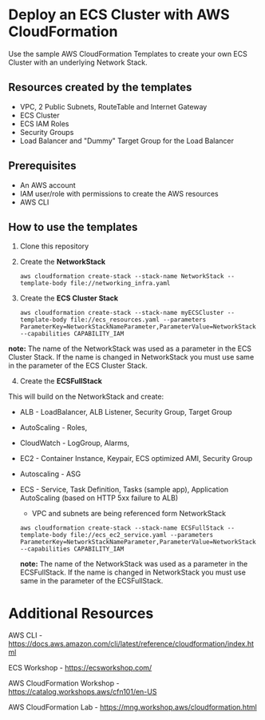 # Deploy an ECS Cluster with AWS CloudFormation

Use the sample AWS CloudFormation Templates to create your own ECS Cluster with an underlying Network Stack.

## Resources created by the templates

- VPC, 2 Public Subnets, RouteTable and Internet Gateway
- ECS Cluster
- ECS IAM Roles
- Security Groups
- Load Balancer and "Dummy" Target Group for the Load Balancer

## Prerequisites

- An AWS account
- IAM user/role with permissions to create the AWS resources
- AWS CLI

## How to use the templates

1. Clone this repository

2. Create the **NetworkStack**

   ```
   aws cloudformation create-stack --stack-name NetworkStack --template-body file://networking_infra.yaml
   ```

3. Create the **ECS Cluster Stack**

   ```
   aws cloudformation create-stack --stack-name myECSCluster --template-body file://ecs_resources.yaml --parameters ParameterKey=NetworkStackNameParameter,ParameterValue=NetworkStack --capabilities CAPABILITY_IAM
   ```
  
  **note:** The name of the NetworkStack was used as a parameter in the ECS Cluster Stack. If the name is changed in NetworkStack you must use same in the parameter of the ECS Cluster Stack.
  
4. Create the **ECSFullStack** 

This will build on the NetworkStack and create:
+ ALB - LoadBalancer, ALB Listener, Security Group, Target Group
+ AutoScaling  - Roles, 
+ CloudWatch - LogGroup, Alarms, 
+ EC2 - Container Instance, Keypair, ECS optimized AMI, Security Group
+ Autoscaling - ASG
+ ECS - Service, Task Definition, Tasks (sample app), Application AutoScaling (based on HTTP 5xx failure to ALB)
   + VPC and subnets are being referenced form NetworkStack

   ```
   aws cloudformation create-stack --stack-name ECSFullStack --template-body file://ecs_ec2_service.yaml --parameters ParameterKey=NetworkStackNameParameter,ParameterValue=NetworkStack --capabilities CAPABILITY_IAM
   ```
  
  **note:** The name of the NetworkStack was used as a parameter in the ECSFullStack. If the name is changed in NetworkStack you must use same in the parameter of the ECSFullStack.
  
# Additional Resources

AWS CLI - https://docs.aws.amazon.com/cli/latest/reference/cloudformation/index.html

ECS Workshop - https://ecsworkshop.com/

AWS CloudFormation Workshop - https://catalog.workshops.aws/cfn101/en-US

AWS CloudFormation Lab - https://mng.workshop.aws/cloudformation.html
